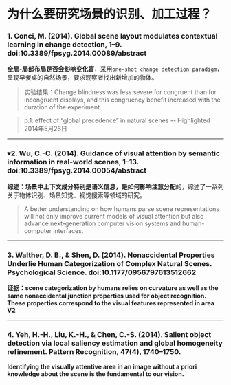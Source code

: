 为什么要研究场景的识别、加工过程？
===

### 1. Conci, M. (2014). Global scene layout modulates contextual learning in change detection, 1–9. doi:10.3389/fpsyg.2014.00089/abstract

**全局-局部布局是否会影响变化盲**，采用`one-shot change detection paradigm`，呈现早餐桌的自然场景，要求观察者找出新增加的物体。
> 实验结果：Change blindness was less severe for congruent than for incongruent displays, and this congruency benefit increased with the duration of the experiment.

> p.1: effect of “global precedence” in natural scenes -- Highlighted 2014年5月26日

---

### `♥`2. Wu, C.-C. (2014). Guidance of visual attention by semantic information in real-world scenes, 1–13. doi:10.3389/fpsyg.2014.00054/abstract

**综述：**场景中上下文成分特别是语义信息，是如何影响**注意分配**的，综述了一系列关于物体识别、场景知觉、视觉搜索等领域的研究。

> A better understanding on how humans parse scene representations will not only improve current models of visual attention but also advance next-generation computer vision systems and human-computer interfaces.

---

### 3. Walther, D. B., & Shen, D. (2014). Nonaccidental Properties Underlie Human Categorization of Complex Natural Scenes. Psychological Science. doi:10.1177/0956797613512662

**证据：scene categorization by humans relies on curvature as well as the same nonaccidental junction properties used for object recognition. These properties correspond to the visual features represented in area V2**

---

### 4. Yeh, H.-H., Liu, K.-H., & Chen, C.-S. (2014). Salient object detection via local saliency estimation and global homogeneity refinement. Pattern Recognition, 47(4), 1740–1750.

**Identifying the visually attentive area in an image without a priori knowledge about the scene is the fundamental to our vision.**